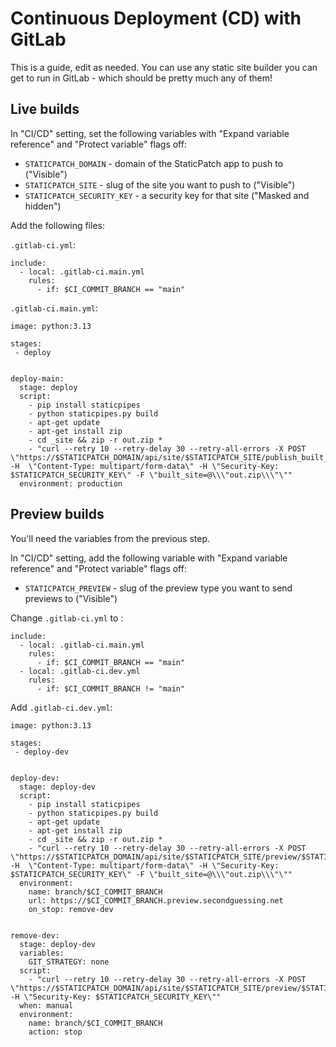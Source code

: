 # Continuous Deployment (CD) with GitLab

This is a guide, edit as needed. You can use any static site builder you can get to run in GitLab - which should be pretty much any of them!

## Live builds

In "CI/CD" setting, set the following variables with "Expand variable reference" and "Protect variable" flags off:

* `STATICPATCH_DOMAIN` - domain of the StaticPatch app to push to ("Visible")
* `STATICPATCH_SITE` - slug of the site you want to push to ("Visible")
* `STATICPATCH_SECURITY_KEY` - a security key for that site ("Masked and hidden")

Add the following files:


`.gitlab-ci.yml`:

```
include:
  - local: .gitlab-ci.main.yml
    rules:
      - if: $CI_COMMIT_BRANCH == "main"
```

`.gitlab-ci.main.yml`:

```
image: python:3.13

stages:
 - deploy


deploy-main:
  stage: deploy
  script: 
    - pip install staticpipes
    - python staticpipes.py build
    - apt-get update
    - apt-get install zip
    - cd _site && zip -r out.zip * 
    - "curl --retry 10 --retry-delay 30 --retry-all-errors -X POST \"https://$STATICPATCH_DOMAIN/api/site/$STATICPATCH_SITE/publish_built_site\"  -H  \"Content-Type: multipart/form-data\" -H \"Security-Key: $STATICPATCH_SECURITY_KEY\" -F \"built_site=@\\\"out.zip\\\"\"" 
  environment: production
```

## Preview builds

You'll need the variables from the previous step.

In "CI/CD" setting, add the following variable with "Expand variable reference" and "Protect variable" flags off:

* `STATICPATCH_PREVIEW` - slug of the preview type you want to send previews to ("Visible")

Change `.gitlab-ci.yml` to :

```
include:
  - local: .gitlab-ci.main.yml
    rules:
      - if: $CI_COMMIT_BRANCH == "main"
  - local: .gitlab-ci.dev.yml
    rules:
      - if: $CI_COMMIT_BRANCH != "main"
```

Add `.gitlab-ci.dev.yml`:

```
image: python:3.13

stages:
 - deploy-dev


deploy-dev:
  stage: deploy-dev
  script: 
    - pip install staticpipes
    - python staticpipes.py build
    - apt-get update
    - apt-get install zip
    - cd _site && zip -r out.zip * 
    - "curl --retry 10 --retry-delay 30 --retry-all-errors -X POST \"https://$STATICPATCH_DOMAIN/api/site/$STATICPATCH_SITE/preview/$STATICPATCH_PREVIEW/instance/$CI_COMMIT_BRANCH/publish_built_site\"  -H  \"Content-Type: multipart/form-data\" -H \"Security-Key: $STATICPATCH_SECURITY_KEY\" -F \"built_site=@\\\"out.zip\\\"\"" 
  environment:
    name: branch/$CI_COMMIT_BRANCH
    url: https://$CI_COMMIT_BRANCH.preview.secondguessing.net
    on_stop: remove-dev


remove-dev:
  stage: deploy-dev
  variables:
    GIT_STRATEGY: none
  script:
    - "curl --retry 10 --retry-delay 30 --retry-all-errors -X POST \"https://$STATICPATCH_DOMAIN/api/site/$STATICPATCH_SITE/preview/$STATICPATCH_PREVIEW/instance/$CI_COMMIT_BRANCH/deactivate\"  -H \"Security-Key: $STATICPATCH_SECURITY_KEY\""
  when: manual
  environment:
    name: branch/$CI_COMMIT_BRANCH
    action: stop 
```
